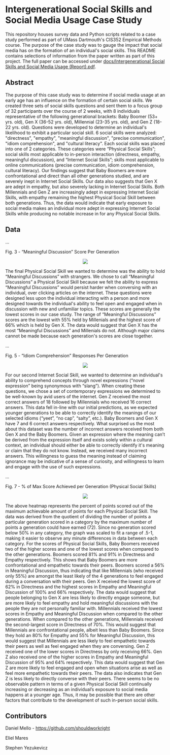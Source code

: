 # Intergenerational Social Skills and Social Media Usage Case Study

This repository houses survey data and Python scripts related to a case study performed as part of UMass Dartmouth's CIS352 Empirical Methods course. The purpose of the case study was to gauge the impact that social media has on the formation of an individual's social skills. This README contains selections of information from the paper written as part of this project. The full paper can be accessed under <a href="https://github.com/shouldworkright/gen-case-study/blob/master/docs/Intergenerational%20Social%20Skills%20and%20Social%20Media%20Usage%20(Report).pdf">docs/Intergenerational Social Skills and Social Media Usage (Report).pdf</a>.

## Abstract

The purpose of this case study was to determine if social media usage at an early age has an influence on the formation of certain social skills. We created three sets of social skills questions and sent them to a focus group of 32 participants over the course of 2 weeks, with 8 individuals representative of the following generational brackets: Baby Boomer (53+ yrs. old), Gen X (36-52 yrs. old), Millennial (23-35 yrs. old), and Gen Z (18-22 yrs. old). Questions were developed to determine an individual's likelihood to exhibit a particular social skill. 6 social skills were analyzed: "directness", "empathy", "meaningful discussion", "precise communication", "idiom comprehension", and "cultural literacy". Each social skills was placed into one of 2 categories. These categories were “Physical Social Skills”; social skills most applicable to in-person interaction (directness, empathy, meaningful discussion), and “Internet Social Skills”; skills most applicable to online communications (precise communication, idiom comprehension, cultural literacy). Our findings suggest that Baby Boomers are more confrontational and direct than all other generations studied, and are severely inept in Internet Social Skills. Our data also suggests that Gen X are adept in empathy, but also severely lacking in Internet Social Skills. Both Millennials and Gen Z are increasingly adept in expressing Internet Social Skills, with empathy remaining the highest Physical Social Skill between both generations. Thus, the data would indicate that early exposure to social media makes an individual more adept in expressing Internet Social Skills while producing no notable increase in for any Physical Social Skills.

## Data

...

Fig. 3 - “Meaningful Discussion” Score Per Generation

<p align="center" width="100%">
  <img src="https://github.com/shouldworkright/gen-case-study/blob/master/docs/assets/fig_3.jpg?raw=true">
</p>

The final Physical Social Skill we wanted to determine was the ability to hold “Meaningful Discussions” with strangers. We chose to call “Meaningful Discussions” a Physical Social Skill because we felt the ability to express “Meaningful Discussions” would persist harder when conversing with an individual, over clicking articles on the internet. These questions were designed less upon the individual interacting with a person and more designed towards the individual's ability to feel open and engaged when in discussion with new and unfamiliar topics. These scores are generally the lowest scores in our case study. The range of “Meaningful Discussions” scores are the lowest with 55% held by Millenials and the highest score of 66% which is held by Gen X. The data would suggest that Gen X has the most “Meaningful Discussions” and Millenials do not. Although major claims cannot be made because each generation's scores are close together.

...

Fig. 5 - “Idiom Comprehension” Responses Per Generation

<p align="center" width="100%">
  <img src="https://github.com/shouldworkright/gen-case-study/tree/master/docs/assets/fig_5.jpg?raw=true">
</p>

For our second Internet Social Skill, we wanted to determine an individual's ability to comprehend concepts through novel expressions (“novel expression” being synonymous with “slang”). When creating these questions, we chose a set of contemporary expressions we determined to be well-known by avid users of the internet. Gen Z received the most correct answers of 18 followed by Millennials who received 16 correct answers. This data fell in-line with our initial predictions, as we expected younger generations to be able to correctly identify the meanings of our selected idioms (“yeet”, “no cap”, “salty”, etc.). Baby Boomers and Gen X have 7 and 6 correct answers respectively. What surprised us the most about this dataset was the number of incorrect answers received from both Gen X and the Baby Boomers. Given an expression where the meaning can’t be derived from the expression itself and exists solely within a cultural context, an individual should either be able to correctly identify it's meaning or claim that they do not know. Instead, we received many incorrect answers. This willingness to guess the meaning instead of claiming ignorance may be indicative of a sense of curiosity, and willingness to learn and engage with the use of such expressions.

...

Fig. 7 - % of Max Score Achieved per Generation (Physical Social Skills)

<p align="center" width="100%">
  <img src="https://github.com/shouldworkright/gen-case-study/tree/master/docs/assets/fig_7.jpg?raw=true">
</p>

The above heatmap represents the percent of points scored out of the maximum achievable amount of points for each Physical Social Skill. The data was derived from the quotient of dividing the number of points a particular generation scored in a category by the maximum number of points a generation could have earned (72). Since no generation scored below 50% in any category, the graph was scaled to fit a range of .5-1, making it easier to observe any minute differences in data between each category. For the scores of Physical Social Skills, Baby Boomers received two of the higher scores and one of the lowest scores when compared to the other generations. Boomers scored 81% and 91% in Directness and Empathy respectively. This shows that Baby Boomers are more confrontational and empathetic towards their peers. Boomers scored a 56% in Meaningful Discussion, thus indicating that like Millennials (who received only 55%) are amongst the least likely of the 4 generations to feel engaged during a conversation with their peers. Gen X received the lowest score of 62% in Directness and the highest scores in Empathy and Meaningful Discussion of 100% and 66% respectively. The data would suggest that people belonging to Gen X are less likely to directly engage someone, but are more likely to feel empathy and hold meaningful discussions with the people they are not personally familiar with. Millennials received the lowest scores in Empathy and Meaningful Discussion when compared to the other generations. When compared to the other generations, Millennials received the second-largest score in Directness of 70%. This would suggest that Millennials are confrontational people, albeit less than Baby Boomers. Since they hold an 80% for Empathy and 55% for Meaningful Discussion, this would suggest that Millennials are less likely to feel empathetic towards their peers as well as feel engaged when they are conversing. Gen Z received one of the lower scores in Directness by only receiving 66%. Gen Z also received one of the higher scores in Empathy and Meaningful Discussion of 95% and 64% respectively. This data would suggest that Gen Z are more likely to feel engaged and open when situations arise as well as feel more empathetic towards their peers. The data also indicates that Gen Z is less likely to directly converse with their peers. There seems to be no observable pattern in terms of a given Physical Social Skill continually increasing or decreasing as an individual’s exposure to social media happens at a younger age. Thus, it may be possible that there are other factors that contribute to the development of such in-person social skills.

## Contributors

Daniel Mello - https://github.com/shouldworkright

Eliel Mares

Stephen Yezukevicz
